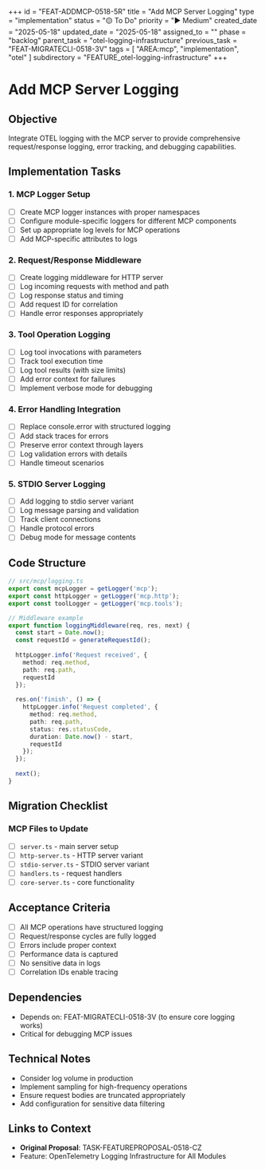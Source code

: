 +++
id = "FEAT-ADDMCP-0518-5R"
title = "Add MCP Server Logging"
type = "implementation"
status = "🟡 To Do"
priority = "▶️ Medium"
created_date = "2025-05-18"
updated_date = "2025-05-18"
assigned_to = ""
phase = "backlog"
parent_task = "otel-logging-infrastructure"
previous_task = "FEAT-MIGRATECLI-0518-3V"
tags = [ "AREA:mcp", "implementation", "otel" ]
subdirectory = "FEATURE_otel-logging-infrastructure"
+++

# Add MCP Server Logging

## Objective
Integrate OTEL logging with the MCP server to provide comprehensive request/response logging, error tracking, and debugging capabilities.

## Implementation Tasks

### 1. MCP Logger Setup
- [ ] Create MCP logger instances with proper namespaces
- [ ] Configure module-specific loggers for different MCP components
- [ ] Set up appropriate log levels for MCP operations
- [ ] Add MCP-specific attributes to logs

### 2. Request/Response Middleware
- [ ] Create logging middleware for HTTP server
- [ ] Log incoming requests with method and path
- [ ] Log response status and timing
- [ ] Add request ID for correlation
- [ ] Handle error responses appropriately

### 3. Tool Operation Logging
- [ ] Log tool invocations with parameters
- [ ] Track tool execution time
- [ ] Log tool results (with size limits)
- [ ] Add error context for failures
- [ ] Implement verbose mode for debugging

### 4. Error Handling Integration
- [ ] Replace console.error with structured logging
- [ ] Add stack traces for errors
- [ ] Preserve error context through layers
- [ ] Log validation errors with details
- [ ] Handle timeout scenarios

### 5. STDIO Server Logging
- [ ] Add logging to stdio server variant
- [ ] Log message parsing and validation
- [ ] Track client connections
- [ ] Handle protocol errors
- [ ] Debug mode for message contents

## Code Structure

```typescript
// src/mcp/logging.ts
export const mcpLogger = getLogger('mcp');
export const httpLogger = getLogger('mcp.http');
export const toolLogger = getLogger('mcp.tools');

// Middleware example
export function loggingMiddleware(req, res, next) {
  const start = Date.now();
  const requestId = generateRequestId();
  
  httpLogger.info('Request received', {
    method: req.method,
    path: req.path,
    requestId
  });
  
  res.on('finish', () => {
    httpLogger.info('Request completed', {
      method: req.method,
      path: req.path,
      status: res.statusCode,
      duration: Date.now() - start,
      requestId
    });
  });
  
  next();
}
```

## Migration Checklist

### MCP Files to Update
- [ ] `server.ts` - main server setup
- [ ] `http-server.ts` - HTTP server variant
- [ ] `stdio-server.ts` - STDIO server variant
- [ ] `handlers.ts` - request handlers
- [ ] `core-server.ts` - core functionality

## Acceptance Criteria

- [ ] All MCP operations have structured logging
- [ ] Request/response cycles are fully logged
- [ ] Errors include proper context
- [ ] Performance data is captured
- [ ] No sensitive data in logs
- [ ] Correlation IDs enable tracing

## Dependencies
- Depends on: FEAT-MIGRATECLI-0518-3V (to ensure core logging works)
- Critical for debugging MCP issues

## Technical Notes
- Consider log volume in production
- Implement sampling for high-frequency operations
- Ensure request bodies are truncated appropriately
- Add configuration for sensitive data filtering

## Links to Context
- **Original Proposal**: TASK-FEATUREPROPOSAL-0518-CZ
- Feature: OpenTelemetry Logging Infrastructure for All Modules
